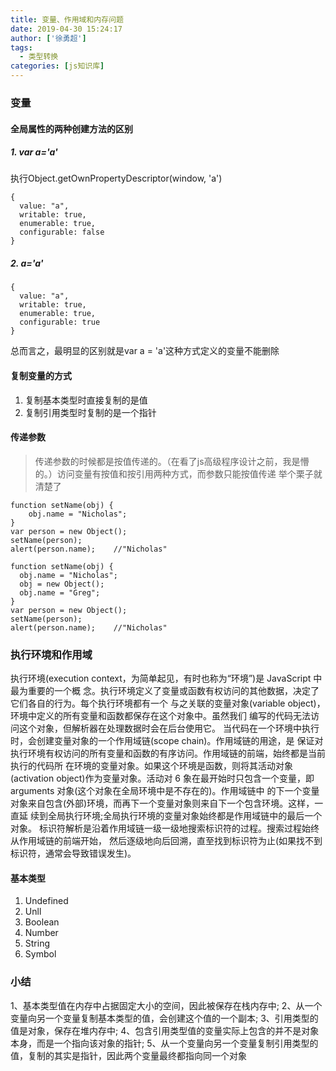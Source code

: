 ```yaml
---
title: 变量、作用域和内存问题
date: 2019-04-30 15:24:17
author: ['徐勇超']
tags:
  - 类型转换
categories: [js知识库]
---
```

### 变量
#### 全局属性的两种创建方法的区别
##### 1. var a='a'
执行Object.getOwnPropertyDescriptor(window, 'a')
```
{
  value: "a", 
  writable: true,
  enumerable: true,
  configurable: false
}
```

##### 2. a='a'
```
{
  value: "a",
  writable: true,
  enumerable: true,
  configurable: true
}
```
总而言之，最明显的区别就是var a = 'a'这种方式定义的变量不能删除

<!-- more -->

#### 复制变量的方式
1. 复制基本类型时直接复制的是值
2. 复制引用类型时复制的是一个指针

#### 传递参数
>传递参数的时候都是按值传递的。（在看了js高级程序设计之前，我是懵的。）访问变量有按值和按引用两种方式，而参数只能按值传递
举个栗子就清楚了
```
function setName(obj) {
    obj.name = "Nicholas";
}
var person = new Object();
setName(person);
alert(person.name);    //"Nicholas"
```

```
function setName(obj) {
  obj.name = "Nicholas";
  obj = new Object();
  obj.name = "Greg";
}
var person = new Object();
setName(person);
alert(person.name);    //"Nicholas"
```

### 执行环境和作用域
执行环境(execution context，为简单起见，有时也称为“环境”)是 JavaScript 中最为重要的一个概 念。执行环境定义了变量或函数有权访问的其他数据，决定了它们各自的行为。每个执行环境都有一个 与之关联的变量对象(variable object)，环境中定义的所有变量和函数都保存在这个对象中。虽然我们 编写的代码无法访问这个对象，但解析器在处理数据时会在后台使用它。
当代码在一个环境中执行时，会创建变量对象的一个作用域链(scope chain)。作用域链的用途，是 保证对执行环境有权访问的所有变量和函数的有序访问。作用域链的前端，始终都是当前执行的代码所 在环境的变量对象。如果这个环境是函数，则将其活动对象(activation object)作为变量对象。活动对 6 象在最开始时只包含一个变量，即 arguments 对象(这个对象在全局环境中是不存在的)。作用域链中 的下一个变量对象来自包含(外部)环境，而再下一个变量对象则来自下一个包含环境。这样，一直延 续到全局执行环境;全局执行环境的变量对象始终都是作用域链中的最后一个对象。
标识符解析是沿着作用域链一级一级地搜索标识符的过程。搜索过程始终从作用域链的前端开始， 然后逐级地向后回溯，直至找到标识符为止(如果找不到标识符，通常会导致错误发生)。

#### 基本类型
1. Undefined
2. Unll
3. Boolean
4. Number
5. String
6. Symbol

### 小结
1、基本类型值在内存中占据固定大小的空间，因此被保存在栈内存中;
2、从一个变量向另一个变量复制基本类型的值，会创建这个值的一个副本;
3、引用类型的值是对象，保存在堆内存中;
4、包含引用类型值的变量实际上包含的并不是对象本身，而是一个指向该对象的指针;
5、从一个变量向另一个变量复制引用类型的值，复制的其实是指针，因此两个变量最终都指向同一个对象